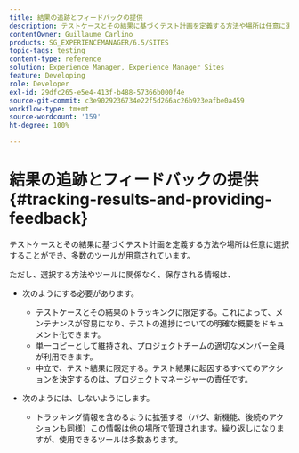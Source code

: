 ```yaml
---
title: 結果の追跡とフィードバックの提供
description: テストケースとその結果に基づくテスト計画を定義する方法や場所は任意に選択できます
contentOwner: Guillaume Carlino
products: SG_EXPERIENCEMANAGER/6.5/SITES
topic-tags: testing
content-type: reference
solution: Experience Manager, Experience Manager Sites
feature: Developing
role: Developer
exl-id: 29dfc265-e5e4-413f-b488-57366b000f4e
source-git-commit: c3e9029236734e22f5d266ac26b923eafbe0a459
workflow-type: tm+mt
source-wordcount: '159'
ht-degree: 100%

---
```


# 結果の追跡とフィードバックの提供{#tracking-results-and-providing-feedback}

テストケースとその結果に基づくテスト計画を定義する方法や場所は任意に選択することができ、多数のツールが用意されています。

ただし、選択する方法やツールに関係なく、保存される情報は、

* 次のようにする必要があります。

   * テストケースとその結果のトラッキングに限定する。これによって、メンテナンスが容易になり、テストの進捗についての明確な概要をドキュメント化できます。
   * 単一コピーとして維持され、プロジェクトチームの適切なメンバー全員が利用できます。
   * 中立で、テスト結果に限定する。テスト結果に起因するすべてのアクションを決定するのは、プロジェクトマネージャーの責任です。

* 次のようには、しないようにします。

   * トラッキング情報を含めるように拡張する（バグ、新機能、後続のアクションも同様）この情報は他の場所で管理されます。繰り返しになりますが、使用できるツールは多数あります。
